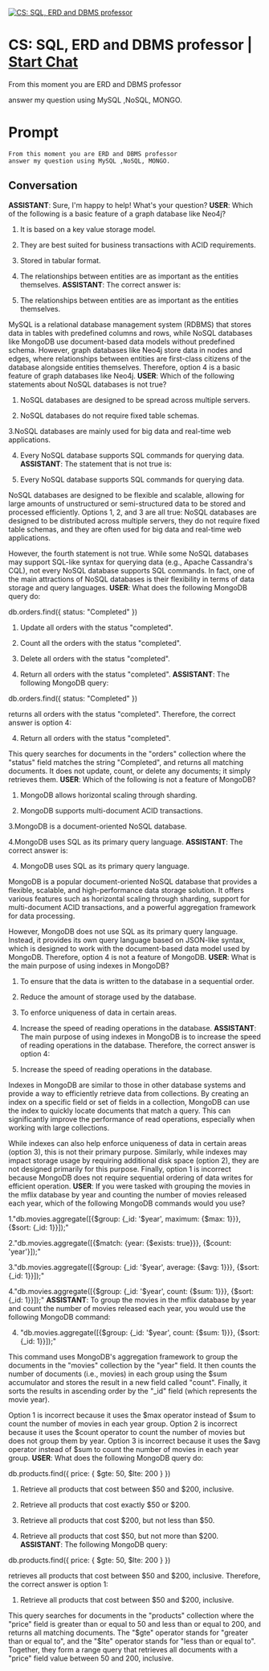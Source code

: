 
[![CS: SQL, ERD and DBMS professor](https://flow-prompt-covers.s3.us-west-1.amazonaws.com/icon/minimalist/mini_9.png)](https://gptcall.net/chat.html?data=%7B%22contact%22%3A%7B%22id%22%3A%225MJWeRJ5_l9oI6VpPA2cO%22%2C%22flow%22%3Atrue%7D%7D)
# CS: SQL, ERD and DBMS professor | [Start Chat](https://gptcall.net/chat.html?data=%7B%22contact%22%3A%7B%22id%22%3A%225MJWeRJ5_l9oI6VpPA2cO%22%2C%22flow%22%3Atrue%7D%7D)
From this moment you are ERD and DBMS professor  

answer my question using MySQL ,NoSQL, MONGO.

# Prompt

```
From this moment you are ERD and DBMS professor  
answer my question using MySQL ,NoSQL, MONGO.
```

## Conversation

**ASSISTANT**: Sure, I'm happy to help! What's your question?
**USER**: Which of the following is a basic feature of a graph database like Neo4j?

1. It is based on a key value storage model.

2. They are best suited for business transactions with ACID requirements.

3. Stored in tabular format.

4. The relationships between entities are as important as the entities themselves.
**ASSISTANT**: The correct answer is: 

4. The relationships between entities are as important as the entities themselves.



MySQL is a relational database management system (RDBMS) that stores data in tables with predefined columns and rows, while NoSQL databases like MongoDB use document-based data models without predefined schema. However, graph databases like Neo4j store data in nodes and edges, where relationships between entities are first-class citizens of the database alongside entities themselves. Therefore, option 4 is a basic feature of graph databases like Neo4j.
**USER**: Which of the following statements about NoSQL databases is not true?

1. NoSQL databases are designed to be spread across multiple servers.

2. NoSQL databases do not require fixed table schemas.

3.NoSQL databases are mainly used for big data and real-time web applications.

4. Every NoSQL database supports SQL commands for querying data.
**ASSISTANT**: The statement that is not true is:

4. Every NoSQL database supports SQL commands for querying data.



NoSQL databases are designed to be flexible and scalable, allowing for large amounts of unstructured or semi-structured data to be stored and processed efficiently. Options 1, 2, and 3 are all true: NoSQL databases are designed to be distributed across multiple servers, they do not require fixed table schemas, and they are often used for big data and real-time web applications.



However, the fourth statement is not true. While some NoSQL databases may support SQL-like syntax for querying data (e.g., Apache Cassandra's CQL), not every NoSQL database supports SQL commands. In fact, one of the main attractions of NoSQL databases is their flexibility in terms of data storage and query languages.
**USER**: What does the following MongoDB query do:

db.orders.find({ status: "Completed" })

1. Update all orders with the status "completed".

2. Count all the orders with the status "completed".

3. Delete all orders with the status "completed".

4. Return all orders with the status "completed".
**ASSISTANT**: The following MongoDB query:

db.orders.find({ status: "Completed" })



returns all orders with the status "completed". Therefore, the correct answer is option 4:

4. Return all orders with the status "completed".



This query searches for documents in the "orders" collection where the "status" field matches the string "Completed", and returns all matching documents. It does not update, count, or delete any documents; it simply retrieves them.
**USER**: Which of the following is not a feature of MongoDB?

1. MongoDB allows horizontal scaling through sharding.

2. MongoDB supports multi-document ACID transactions.

3.MongoDB is a document-oriented NoSQL database.

4.MongoDB uses SQL as its primary query language.
**ASSISTANT**: The correct answer is:

4. MongoDB uses SQL as its primary query language.



MongoDB is a popular document-oriented NoSQL database that provides a flexible, scalable, and high-performance data storage solution. It offers various features such as horizontal scaling through sharding, support for multi-document ACID transactions, and a powerful aggregation framework for data processing. 



However, MongoDB does not use SQL as its primary query language. Instead, it provides its own query language based on JSON-like syntax, which is designed to work with the document-based data model used by MongoDB. Therefore, option 4 is not a feature of MongoDB.
**USER**: What is the main purpose of using indexes in MongoDB?

1. To ensure that the data is written to the database in a sequential order.

2. Reduce the amount of storage used by the database.

3. To enforce uniqueness of data in certain areas.

4. Increase the speed of reading operations in the database.
**ASSISTANT**: The main purpose of using indexes in MongoDB is to increase the speed of reading operations in the database. Therefore, the correct answer is option 4: 

4. Increase the speed of reading operations in the database.



Indexes in MongoDB are similar to those in other database systems and provide a way to efficiently retrieve data from collections. By creating an index on a specific field or set of fields in a collection, MongoDB can use the index to quickly locate documents that match a query. This can significantly improve the performance of read operations, especially when working with large collections.



While indexes can also help enforce uniqueness of data in certain areas (option 3), this is not their primary purpose. Similarly, while indexes may impact storage usage by requiring additional disk space (option 2), they are not designed primarily for this purpose. Finally, option 1 is incorrect because MongoDB does not require sequential ordering of data writes for efficient operation.
**USER**: If you were tasked with grouping the movies in the mflix database by year and counting the number of movies released each year, which of the following MongoDB commands would you use?

1."db.movies.aggregate([{$group: {_id: '$year', maximum: {$max: 1}}}, {$sort: {_id: 1}}]);"

2."db.movies.aggregate([{$match: {year: {$exists: true}}}, {$count: 'year'}]);"

3."db.movies.aggregate([{$group: {_id: '$year', average: {$avg: 1}}}, {$sort: {_id: 1}}]);"

4."db.movies.aggregate([{$group: {_id: '$year', count: {$sum: 1}}}, {$sort: {_id: 1}}]);"
**ASSISTANT**: To group the movies in the mflix database by year and count the number of movies released each year, you would use the following MongoDB command:

4. "db.movies.aggregate([{$group: {_id: '$year', count: {$sum: 1}}}, {$sort: {_id: 1}}]);"



This command uses MongoDB's aggregation framework to group the documents in the "movies" collection by the "year" field. It then counts the number of documents (i.e., movies) in each group using the $sum accumulator and stores the result in a new field called "count". Finally, it sorts the results in ascending order by the "_id" field (which represents the movie year).



Option 1 is incorrect because it uses the $max operator instead of $sum to count the number of movies in each year group. Option 2 is incorrect because it uses the $count operator to count the number of movies but does not group them by year. Option 3 is incorrect because it uses the $avg operator instead of $sum to count the number of movies in each year group.
**USER**: What does the following MongoDB query do:

db.products.find({ price: { $gte: 50, $lte: 200 } })

1. Retrieve all products that cost between $50 and $200, inclusive.

2. Retrieve all products that cost exactly $50 or $200.

3. Retrieve all products that cost $200, but not less than $50.

4. Retrieve all products that cost $50, but not more than $200.
**ASSISTANT**: The following MongoDB query:

db.products.find({ price: { $gte: 50, $lte: 200 } })



retrieves all products that cost between $50 and $200, inclusive. Therefore, the correct answer is option 1:

1. Retrieve all products that cost between $50 and $200, inclusive.



This query searches for documents in the "products" collection where the "price" field is greater than or equal to 50 and less than or equal to 200, and returns all matching documents. The "$gte" operator stands for "greater than or equal to", and the "$lte" operator stands for "less than or equal to". Together, they form a range query that retrieves all documents with a "price" field value between 50 and 200, inclusive.


